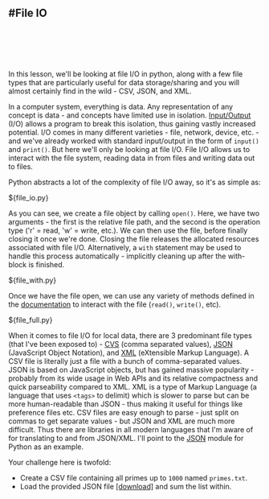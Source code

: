 #File IO
---
<br>
<br>
<br>
<br>

In this lesson, we'll be looking at file I/O in python, along with a few file types that are particularly useful for data storage/sharing and you will almost certainly find in the wild - CSV, JSON, and XML.

In a computer system, everything is data. Any representation of any concept is data - and concepts have limited use in isolation. [Input/Output](https://docs.python.org/3/library/io.html) (I/O) allows a program to break this isolation, thus gaining vastly increased potential. I/O comes in many different varieties - file, network, device, etc. - and we've already worked with standard input/output in the form of `input()` and `print()`. But here we'll only be looking at file I/O. File I/O allows us to interact with the file system, reading data in from files and writing data out to files.

Python abstracts a lot of the complexity of file I/O away, so it's as simple as:

${file_io.py}

As you can see, we create a file object by calling `open()`. Here, we have two arguments - the first is the relative file path, and the second is the operation type ('r' = read, 'w' = write, etc.). We can then use the file, before finally closing it once we're done. Closing the file releases the allocated resources associated with file I/O. Alternatively, a `with` statement may be used to handle this process automatically - implicitly cleaning up after the with-block is finished.

${file_with.py}

Once we have the file open, we can use any variety of methods defined in the [documentation](https://docs.python.org/3/library/io.html#io.IOBase) to interact with the file (`read()`, `write()`, etc).

${file_full.py}

When it comes to file I/O for local data, there are 3 predominant file types (that I've been exposed to) - [CVS](https://en.wikipedia.org/wiki/Comma-separated_values) (comma separated values), [JSON](https://en.wikipedia.org/wiki/JSON) (JavaScript Object Notation), and [XML](https://www.w3schools.com/xml/xml_whatis.asp) (eXtensible Markup Language). A CSV file is literally just a file with a bunch of comma-separated values. JSON is based on JavaScript objects, but has gained massive popularity - probably from its wide usage in Web APIs and its relative compactness and quick parseability compared to XML. XML is a type of Markup Language (a language that uses `<tags>` to delimit) which is slower to parse but can be more human-readable than JSON - thus making it useful for things like preference files etc. CSV files are easy enough to parse - just split on commas to get separate values - but JSON and XML are much more difficult. Thus there are libraries in all modern languages that I'm aware of for translating to and from JSON/XML. I'll point to the [JSON](https://docs.python.org/3/library/json.html) module for Python as an example.

Your challenge here is twofold:

- Create a CSV file containing all primes up to `1000` named `primes.txt`.
- Load the provided JSON file <a href="./assets/challenge_3-2.json" download>[download]</a> and sum the list within.

<div class='footer'></div>



<!-- > Introduction and importance of file I/O
> Python abstracts a lot of the complexity away
> Basic introduction to file I/O in python (try + except)
> `with` statement for file I/O

> Useful file types
	> plaintext(csv)
	> XML
	> JSON
	> etc. -->
